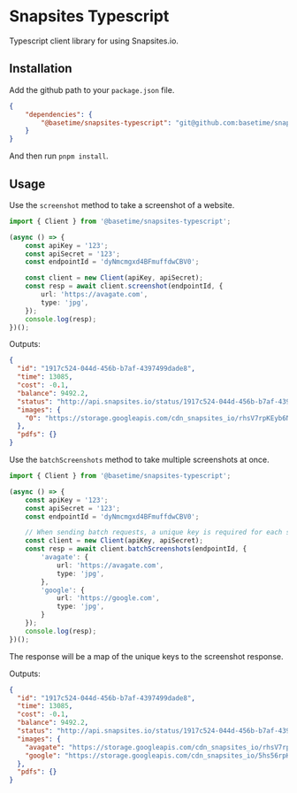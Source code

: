 Snapsites Typescript
====================
Typescript client library for using Snapsites.io.

## Installation
Add the github path to your `package.json` file.
```json
{
    "dependencies": {
        "@basetime/snapsites-typescript": "git@github.com:basetime/snapsites-typescript.git"
    }
}
```

And then run `pnpm install`.

## Usage
Use the `screenshot` method to take a screenshot of a website.

```typescript
import { Client } from '@basetime/snapsites-typescript';

(async () => {
    const apiKey = '123';
    const apiSecret = '123';
    const endpointId = 'dyNmcmgxd4BFmuffdwCBV0';

    const client = new Client(apiKey, apiSecret);
    const resp = await client.screenshot(endpointId, {
        url: 'https://avagate.com',
        type: 'jpg',
    });
    console.log(resp);
})();
```

Outputs:

```json
{
  "id": "1917c524-044d-456b-b7af-4397499dade8",
  "time": 13085,
  "cost": -0.1,
  "balance": 9492.2,
  "status": "http://api.snapsites.io/status/1917c524-044d-456b-b7af-4397499dade8",
  "images": {
    "0": "https://storage.googleapis.com/cdn_snapsites_io/rhsV7rpKEyb6Ng1KxiDupA.jpeg"
  },
  "pdfs": {}
}
```

Use the `batchScreenshots` method to take multiple screenshots at once.

```typescript
import { Client } from '@basetime/snapsites-typescript';

(async () => {
    const apiKey = '123';
    const apiSecret = '123';
    const endpointId = 'dyNmcmgxd4BFmuffdwCBV0';

    // When sending batch requests, a unique key is required for each scrape page.
    const client = new Client(apiKey, apiSecret);
    const resp = await client.batchScreenshots(endpointId, {
        'avagate': {
            url: 'https://avagate.com',
            type: 'jpg',
        },
        'google': {
            url: 'https://google.com',
            type: 'jpg',
        }
    });
    console.log(resp);
})();
```

The response will be a map of the unique keys to the screenshot response.

Outputs:

```json
{
  "id": "1917c524-044d-456b-b7af-4397499dade8",
  "time": 13085,
  "cost": -0.1,
  "balance": 9492.2,
  "status": "http://api.snapsites.io/status/1917c524-044d-456b-b7af-4397499dade8",
  "images": {
    "avagate": "https://storage.googleapis.com/cdn_snapsites_io/rhsV7rpKEyb6Ng1KxiDup3.jpeg",
    "google": "https://storage.googleapis.com/cdn_snapsites_io/5hs56rpKEyb6Ng1KxiDupA.jpeg"
  },
  "pdfs": {}
}
```

